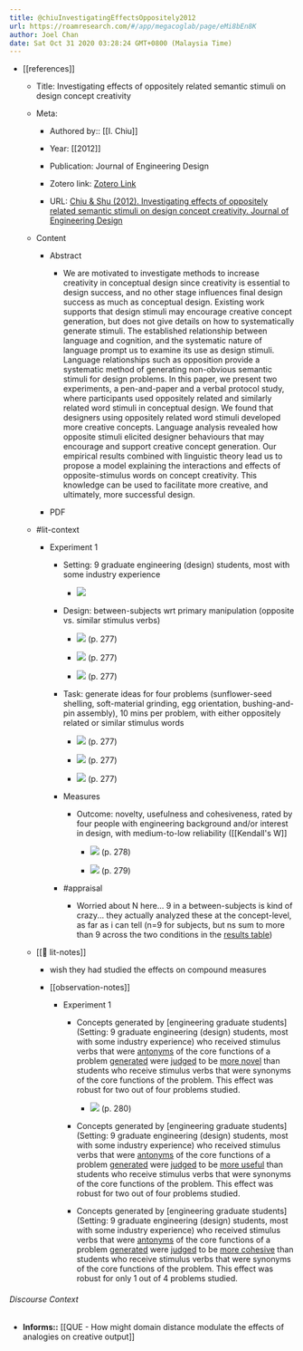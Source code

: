 ```yaml
---
title: @chiuInvestigatingEffectsOppositely2012
url: https://roamresearch.com/#/app/megacoglab/page/eMi8bEn8K
author: Joel Chan
date: Sat Oct 31 2020 03:28:24 GMT+0800 (Malaysia Time)
---
```


- [[references]]

    - Title: Investigating effects of oppositely related semantic stimuli on design concept creativity

    - Meta:

        - Authored by:: [[I. Chiu]]

        - Year: [[2012]]

        - Publication: Journal of Engineering Design

        - Zotero link: [Zotero Link](zotero://select/items/1_MWUBV62F)

        - URL: [Chiu & Shu (2012). Investigating effects of oppositely related semantic stimuli on design concept creativity. Journal of Engineering Design](undefined)

    - Content

        - Abstract

            - We are motivated to investigate methods to increase creativity in conceptual design since creativity is essential to design success, and no other stage influences final design success as much as conceptual design. Existing work supports that design stimuli may encourage creative concept generation, but does not give details on how to systematically generate stimuli. The established relationship between language and cognition, and the systematic nature of language prompt us to examine its use as design stimuli. Language relationships such as opposition provide a systematic method of generating non-obvious semantic stimuli for design problems. In this paper, we present two experiments, a pen-and-paper and a verbal protocol study, where participants used oppositely related and similarly related word stimuli in conceptual design. We found that designers using oppositely related word stimuli developed more creative concepts. Language analysis revealed how opposite stimuli elicited designer behaviours that may encourage and support creative concept generation. Our empirical results combined with linguistic theory lead us to propose a model explaining the interactions and effects of opposite-stimulus words on concept creativity. This knowledge can be used to facilitate more creative, and ultimately, more successful design.

        - PDF

    - #lit-context

        - Experiment 1

            - Setting: 9 graduate engineering (design) students, most with some industry experience

                - ![](https://firebasestorage.googleapis.com/v0/b/firescript-577a2.appspot.com/o/imgs%2Fapp%2Fmegacoglab%2FSO8WBr2FRb.png?alt=media&token=3dcb7b59-31a8-4c20-9600-db154c5fa7b5)

            - Design: between-subjects wrt primary manipulation (opposite vs. similar stimulus verbs)

                - ![](https://firebasestorage.googleapis.com/v0/b/firescript-577a2.appspot.com/o/imgs%2Fapp%2Fmegacoglab%2F4UZwihS2wb.png?alt=media&token=b37b6c28-b936-4234-9c59-f9660f8f8da5) (p. 277)

                - ![](https://firebasestorage.googleapis.com/v0/b/firescript-577a2.appspot.com/o/imgs%2Fapp%2Fmegacoglab%2FBWEe53j0Yn.png?alt=media&token=b679148d-3f42-4d01-8429-270c11eee2d8) (p. 277)

                - ![](https://firebasestorage.googleapis.com/v0/b/firescript-577a2.appspot.com/o/imgs%2Fapp%2Fmegacoglab%2FbUZlCytwzy.png?alt=media&token=80463b62-277a-43c7-93e4-2b5d8c31d27c) (p. 277)

            - Task: generate ideas for four problems (sunflower-seed shelling, soft-material grinding, egg orientation, bushing-and-pin assembly), 10 mins per problem, with either oppositely related or similar stimulus words

                - ![](https://firebasestorage.googleapis.com/v0/b/firescript-577a2.appspot.com/o/imgs%2Fapp%2Fmegacoglab%2FBWEe53j0Yn.png?alt=media&token=b679148d-3f42-4d01-8429-270c11eee2d8) (p. 277)

                - ![](https://firebasestorage.googleapis.com/v0/b/firescript-577a2.appspot.com/o/imgs%2Fapp%2Fmegacoglab%2FtB8Yefy7tY.png?alt=media&token=d3956fe6-9e0f-43f5-9ad9-76dd33ecfca7) (p. 277)

                - ![](https://firebasestorage.googleapis.com/v0/b/firescript-577a2.appspot.com/o/imgs%2Fapp%2Fmegacoglab%2FbUZlCytwzy.png?alt=media&token=80463b62-277a-43c7-93e4-2b5d8c31d27c) (p. 277)

            - Measures

                - Outcome: novelty, usefulness and cohesiveness, rated by four people with engineering background and/or interest in design, with medium-to-low reliability ([[Kendall's W]]

                    - ![](https://firebasestorage.googleapis.com/v0/b/firescript-577a2.appspot.com/o/imgs%2Fapp%2Fmegacoglab%2Fp5oD-LXd40.png?alt=media&token=d435c3fd-27de-46b6-9373-edb7c31f6f08) (p. 278)

                    - ![](https://firebasestorage.googleapis.com/v0/b/firescript-577a2.appspot.com/o/imgs%2Fapp%2Fmegacoglab%2FI5Vsin3nWx.png?alt=media&token=b829aa73-ff7c-4863-b792-35179cba72be) (p. 279)

            - #appraisal

                - Worried about N here... 9 in a between-subjects is kind of crazy... they actually analyzed these at the concept-level, as far as i can tell (n=9 for subjects, but ns sum to more than 9 across the two conditions in the [results table](![](https://firebasestorage.googleapis.com/v0/b/firescript-577a2.appspot.com/o/imgs%2Fapp%2Fmegacoglab%2FufIeklB-A0.png?alt=media&token=5017bfb5-745d-493c-9e55-2a2ec41bcfa6) (p. 280)))

    - [[📝 lit-notes]]

        - wish they had studied the effects on compound measures

        - [[observation-notes]]

            - Experiment 1

                - Concepts generated by [engineering graduate students](Setting: 9 graduate engineering (design) students, most with some industry experience) who received stimulus verbs that were [antonyms](((RziLGQXTH))) of the core functions of a problem [generated](((ALuJnlt4-))) were [judged](((A-feRKVwf))) to be [more novel](((eHE-QumSf))) than students who receive stimulus verbs that were synonyms of the core functions of the problem. This effect was robust for two out of four problems studied.

                    - ![](https://firebasestorage.googleapis.com/v0/b/firescript-577a2.appspot.com/o/imgs%2Fapp%2Fmegacoglab%2FufIeklB-A0.png?alt=media&token=5017bfb5-745d-493c-9e55-2a2ec41bcfa6) (p. 280)

                - Concepts generated by [engineering graduate students](Setting: 9 graduate engineering (design) students, most with some industry experience) who received stimulus verbs that were [antonyms](((RziLGQXTH))) of the core functions of a problem [generated](((ALuJnlt4-))) were [judged](((A-feRKVwf))) to be [more useful](((eHE-QumSf))) than students who receive stimulus verbs that were synonyms of the core functions of the problem. This effect was robust for two out of four problems studied.

                - Concepts generated by [engineering graduate students](Setting: 9 graduate engineering (design) students, most with some industry experience) who received stimulus verbs that were [antonyms](((RziLGQXTH))) of the core functions of a problem [generated](((ALuJnlt4-))) were [judged](((A-feRKVwf))) to be [more cohesive](((eHE-QumSf))) than students who receive stimulus verbs that were synonyms of the core functions of the problem. This effect was robust for only 1 out of 4 problems studied.

###### Discourse Context

- **Informs::** [[QUE - How might domain distance modulate the effects of analogies on creative output]]

